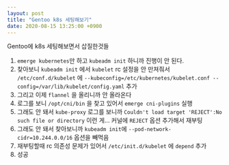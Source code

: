 ```yaml
---
layout: post
title: "Gentoo k8s 세팅해보기"
date: 2020-08-15 13:25:00 +0900
---
```


Gentoo에 k8s 세팅해보면서 삽질한것들

1. `emerge kubernetes`만 하고 `kubeadm init` 하니까 진행이 안 된다.
1. 찾아보니 `kubeadm init` 에서 `kubelet` rc 설정을 안 만져줘서 `/etc/conf.d/kubelet` 에 `--kubeconfig=/etc/kubernetes/kubelet.conf --config=/var/lib/kubelet/config.yaml` 추가
1. 그리고 이제 `flannel` 을 올리니까 안 올라온다
1. 로그를 보니 `/opt/cni/bin` 을 찾고 있어서 `emerge cni-plugins` 실행
1. 그래도 안 돼서 `kube-proxy` 로그를 보니까 `Couldn't load target 'REJECT':No such file or directory` 이런 게... 커널에 `REJECT` 옵션 추가해서 재부팅
1. 그래도 안 돼서 찾아보니까 `kubeadm init`에 `--pod-network-cidr=10.244.0.0/16` 옵션을 빼먹음
1. 재부팅할때 rc 의존성 문제가 있어서 `/etc/init.d/kubelet` 에 `depend` 추가
1. 성공
